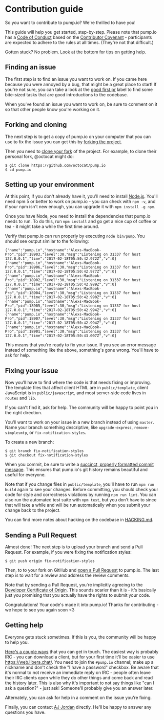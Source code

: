 # Contribution guide

So you want to contribute to pump.io? We're thrilled to have you!

This guide will help you get started, step-by-step. Please note that
pump.io has a [Code of Conduct][] based on
the [Contributor Covenant][] - participants are expected to adhere to
the rules at all times. (They're not that difficult.)

Gotten stuck? No problem. Look at the bottom for tips on getting help.

## Finding an issue

The first step is to find an issue you want to work on. If you came
here because you were annoyed by a bug, that might be a great place to
start! If you're not sure, you can take a look at
the [good first pr][] label to find some bite-sized tasks that are
good introductions to the codebase.

When you've found an issue you want to work on, be sure to comment on
it so that other people know you're working on it.

## Forking and cloning

The next step is to get a copy of pump.io on your computer that you
can use to fix the issue you can get this by [forking the project][].

Then you need to [clone your fork][] of the project. For example, to
clone their personal fork, @octocat might do:

    $ git clone https://github.com/octocat/pump.io
    $ cd pump.io

## Setting up your environment

At this point, if you don't already have it, you'll need to
install [Node.js][]. You'll need npm 5 or better to work on pump.io -
you can check with `npm -v`, and if your npm isn't new enough, you can
upgrade it with `npm install -g npm`.

Once you have Node, you need to install the dependencies that pump.io
needs to run. To do this, run `npm install` and go get a nice cup of
coffee or tea - it might take a while the first time around.

Verify that pump.io can run properly by executing `node bin/pump`. You
should see output similar to the following:

    {"name":"pump.io","hostname":"Alexs-MacBook-Pro","pid":18903,"level":30,"msg":"Listening on 31337 for host 127.0.0.1","time":"2017-02-18T05:50:42.972Z","v":0}
    {"name":"pump.io","hostname":"Alexs-MacBook-Pro","pid":18906,"level":30,"msg":"Listening on 31337 for host 127.0.0.1","time":"2017-02-18T05:50:42.977Z","v":0}
    {"name":"pump.io","hostname":"Alexs-MacBook-Pro","pid":18902,"level":30,"msg":"Listening on 31337 for host 127.0.0.1","time":"2017-02-18T05:50:42.989Z","v":0}
    {"name":"pump.io","hostname":"Alexs-MacBook-Pro","pid":18904,"level":30,"msg":"Listening on 31337 for host 127.0.0.1","time":"2017-02-18T05:50:42.990Z","v":0}
    {"name":"pump.io","hostname":"Alexs-MacBook-Pro","pid":18905,"level":30,"msg":"Listening on 31337 for host 127.0.0.1","time":"2017-02-18T05:50:42.994Z","v":0}
    {"name":"pump.io","hostname":"Alexs-MacBook-Pro","pid":18907,"level":30,"msg":"Listening on 31337 for host 127.0.0.1","time":"2017-02-18T05:50:42.994Z","v":0}
    {"name":"pump.io","hostname":"Alexs-MacBook-Pro","pid":18901,"level":30,"msg":"Listening on 31337 for host 127.0.0.1","time":"2017-02-18T05:50:43.007Z","v":0}

This means that you're ready to fix your issue. If you see an error
message instead of something like the above, something's gone
wrong. You'll have to ask for help.

## Fixing your issue

Now you'll have to find where the code is that needs fixing or
improving. The template files that affect client HTML are in
`public/template`, client JavaScript is in `public/javascript`, and
most server-side code lives in `routes` and `lib`.

If you can't find it, ask for help. The community will be happy to
point you in the right direction.

You'll want to work on your issue in a new branch instead of using
`master`. Name your branch something descriptive, like
`upgrade-express`, `remove-simplesmtp`, or `fix-notification-styles`.

To create a new branch:

    $ git branch fix-notification-styles
    $ git checkout fix-notification-styles

When you commit, be sure to write
a [succinct, properly formatted commit message][commits]. This ensures
that pump.io's git history remains beautiful and useful for everyone.

Note that if you change files in `public/template`, you'll have to run
`npm run build` again to see your changes. Before committing, you
should check your code for style and correctness violations by running
`npm run lint`. You can also run the automated test suite with `npm
test`, but you don't have to since that will take a while and will be
run automatically when you submit your change back to the project.

You can find more notes about hacking on the codebase
in [HACKING.md][].

## Sending a Pull Request

Almost done! The next step is to upload your branch and send a Pull
Request. For example, if you were fixing the notification styles:

    $ git push origin fix-notification-styles

Then, to to your fork on GitHub and [open a Pull Request][] to
pump.io. The last step is to wait for a review and address the review
comments.

Note that by sending a Pull Request, you're implicitly agreeing to the [Developer Certificate of Origin][DCO]. This sounds scarier than it is - it's basically just you promising that you actually have the rights to submit your code.

Congratulations! Your code's made it into pump.io! Thanks for
contributing - we hope to see you again soon <3

## Getting help

Everyone gets stuck sometimes. If this is you, the community will be
happy to help you.

[Here's a couple ways][community] that you can get in touch. The
easiest way is probably IRC - you can download a client, but for your
first time it'll be easier to use https://web.libera.chat/. You
need to join the `#pump.io` channel; make up a nickname and don't
check the "I have a password" checkbox. Be aware that it's normal to
not receive an immediate reply on IRC - people often leave their IRC
clients open while they do other things and come back and read the
history later. This is also why it's important to not say things like
"can I ask a question?" - just ask! Someone'll probably give you an
answer later.

Alternately, you can ask for help in a comment on the issue you're
fixing.

Finally, you can contact [AJ Jordan][] directly. He'll be happy to
answer any questions you have.

 [Code of Conduct]: https://github.com/pump-io/pump.io/blob/master/CODE_OF_CONDUCT.md
 [Contributor Covenant]: http://contributor-covenant.org/
 [good first pr]: https://github.com/pump-io/pump.io/issues?q=is%3Aopen+is%3Aissue+label%3A%22good+first+pr%22
 [forking the project]: https://help.github.com/articles/fork-a-repo/
 [clone your fork]: https://help.github.com/articles/cloning-a-repository/
 [Node.js]: https://nodejs.org
 [commits]: http://chris.beams.io/posts/git-commit/
 [HACKING.md]: https://github.com/pump-io/pump.io/blob/master/HACKING.md
 [open a Pull Request]: https://help.github.com/articles/creating-a-pull-request/
 [community]: https://github.com/pump-io/pump.io/wiki/Community
 [AJ Jordan]: https://strugee.net/contact
 [DCO]: https://github.com/pump-io/pump.io/blob/master/CONTRIBUTING.md#developer-certificate-of-origin
